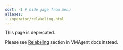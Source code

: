 ```yaml
---
sort: -1 # hide page from menu
aliases:
- /operator/relabeling.html
---
```


This page is deprecated. 

Please see [Relabeling](./resources/vmagent.md#relabeling) section in VMAgent docs instead.
